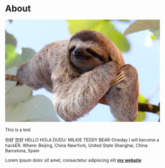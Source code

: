 # About

![](../images/perezoso.jpg)

This is a test

你好
您好
HELLO
HOLA
DUDU: MILKIE TEDDY BEAR-Oneday I will become a hackER.
Where: 
Beijing, China
NewYork, United State
Shanghai, China
Barcelona, Spain
    

Lorem ipsum dolor sit amet, consectetur adipiscing elit **[my website](https://community.emergentfutures.io/courses/5566525/content)**

